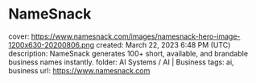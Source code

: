 # NameSnack

cover: https://www.namesnack.com/images/namesnack-hero-image-1200x630-20200806.png
created: March 22, 2023 6:48 PM (UTC)
description: NameSnack generates 100+ short, available, and brandable business names instantly.
folder: AI Systems / AI | Business
tags: ai, business
url: https://www.namesnack.com